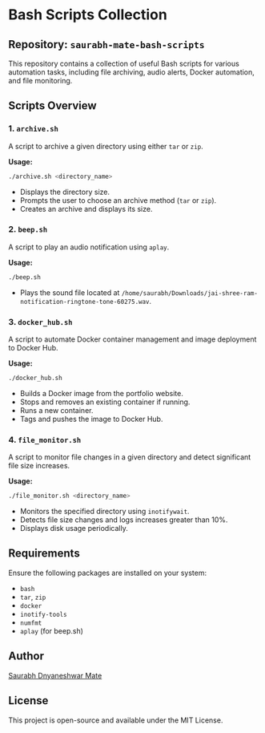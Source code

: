 # Bash Scripts Collection

## Repository: `saurabh-mate-bash-scripts`

This repository contains a collection of useful Bash scripts for various automation tasks, including file archiving, audio alerts, Docker automation, and file monitoring.

## Scripts Overview

### 1. `archive.sh`
A script to archive a given directory using either `tar` or `zip`.

**Usage:**
```sh
./archive.sh <directory_name>
```

- Displays the directory size.
- Prompts the user to choose an archive method (`tar` or `zip`).
- Creates an archive and displays its size.

### 2. `beep.sh`
A script to play an audio notification using `aplay`.

**Usage:**
```sh
./beep.sh
```

- Plays the sound file located at `/home/saurabh/Downloads/jai-shree-ram-notification-ringtone-tone-60275.wav`.

### 3. `docker_hub.sh`
A script to automate Docker container management and image deployment to Docker Hub.

**Usage:**
```sh
./docker_hub.sh
```

- Builds a Docker image from the portfolio website.
- Stops and removes an existing container if running.
- Runs a new container.
- Tags and pushes the image to Docker Hub.

### 4. `file_monitor.sh`
A script to monitor file changes in a given directory and detect significant file size increases.

**Usage:**
```sh
./file_monitor.sh <directory_name>
```

- Monitors the specified directory using `inotifywait`.
- Detects file size changes and logs increases greater than 10%.
- Displays disk usage periodically.

## Requirements
Ensure the following packages are installed on your system:

- `bash`
- `tar`, `zip`
- `docker`
- `inotify-tools`
- `numfmt`
- `aplay` (for beep.sh)

## Author
[Saurabh Dnyaneshwar Mate](https://github.com/saurabh-mate)

## License
This project is open-source and available under the MIT License.

